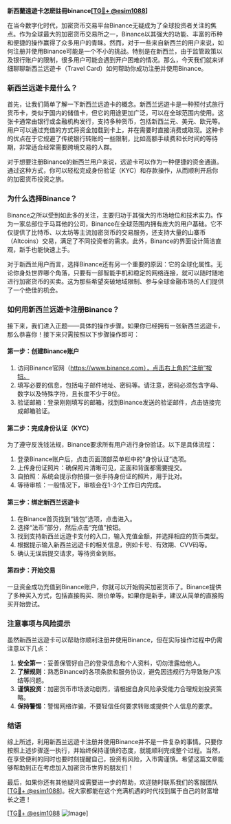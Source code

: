 **新西蘭遠遊卡怎麽註冊binance[[TG💪+ @esim1088](https://t.me/s/esim1088)]**

在当今数字化时代，加密货币交易平台Binance无疑成为了全球投资者关注的焦点。作为全球最大的加密货币交易所之一，Binance以其强大的功能、丰富的币种和便捷的操作赢得了众多用户的青睐。然而，对于一些来自新西兰的用户来说，如何注册并使用Binance可能是一个不小的挑战。特别是在新西兰，由于监管政策以及银行账户的限制，很多用户可能会遇到开户困难的情况。那么，今天我们就来详细聊聊新西兰远遊卡（Travel Card）如何帮助你成功注册并使用Binance。

### 新西兰远遊卡是什么？

首先，让我们简单了解一下新西兰远遊卡的概念。新西兰远遊卡是一种预付式旅行货币卡，类似于国内的储值卡，但它的用途更加广泛，可以在全球范围内使用。这张卡通常由银行或金融机构发行，支持多种货币，包括新西兰元、美元、欧元等。用户可以通过充值的方式将资金加载到卡上，并在需要时直接消费或取现。这种卡的优点在于它规避了传统银行转账的一些限制，比如高额手续费和长时间的等待期，非常适合经常需要跨境交易的人群。

对于想要注册Binance的新西兰用户来说，远遊卡可以作为一种便捷的资金通道。通过这种方式，你可以轻松完成身份验证（KYC）和存款操作，从而顺利开启你的加密货币投资之旅。

### 为什么选择Binance？

Binance之所以受到如此多的关注，主要归功于其强大的市场地位和技术实力。作为一家总部位于马耳他的公司，Binance在全球范围内拥有庞大的用户基础。它不仅提供了比特币、以太坊等主流加密货币的交易服务，还支持大量的山寨币（Altcoins）交易，满足了不同投资者的需求。此外，Binance的界面设计简洁直观，新手也能快速上手。

对于新西兰用户而言，选择Binance还有另一个重要的原因：它的全球化属性。无论你身处世界哪个角落，只要有一部智能手机和稳定的网络连接，就可以随时随地进行加密货币的买卖。这为那些希望突破地域限制、参与全球金融市场的人们提供了一个绝佳的机会。

### 如何用新西兰远遊卡注册Binance？

接下来，我们进入正题——具体的操作步骤。如果你已经拥有一张新西兰远遊卡，那么恭喜你！接下来只需按照以下步骤操作即可：

#### 第一步：创建Binance账户

1. 访问Binance官网（https://www.binance.com），点击右上角的“注册”按钮。
2. 填写必要的信息，包括电子邮件地址、密码等。请注意，密码必须包含字母、数字以及特殊字符，且长度不少于8位。
3. 验证邮箱：登录刚刚填写的邮箱，找到Binance发送的验证邮件，点击链接完成邮箱验证。

#### 第二步：完成身份认证（KYC）

为了遵守反洗钱法规，Binance要求所有用户进行身份验证。以下是具体流程：

1. 登录Binance账户后，点击页面顶部菜单栏中的“身份认证”选项。
2. 上传身份证照片：确保照片清晰可见，正面和背面都需要提交。
3. 自拍照：系统会提示你拍摄一张手持身份证的照片，用于比对。
4. 等待审核：一般情况下，审核会在1-3个工作日内完成。

#### 第三步：绑定新西兰远遊卡

1. 在Binance首页找到“钱包”选项，点击进入。
2. 选择“法币”部分，然后点击“充值”按钮。
3. 找到支持新西兰远遊卡支付的入口，输入充值金额，并选择相应的货币类型。
4. 根据提示输入新西兰远遊卡的相关信息，例如卡号、有效期、CVV码等。
5. 确认无误后提交请求，等待资金到账。

#### 第四步：开始交易

一旦资金成功充值到Binance账户，你就可以开始购买加密货币了。Binance提供了多种买入方式，包括直接购买、限价单等。如果你是新手，建议从简单的直接购买开始尝试。

### 注意事项与风险提示

虽然新西兰远遊卡可以帮助你顺利注册并使用Binance，但在实际操作过程中仍需注意以下几点：

1. **安全第一**：妥善保管好自己的登录信息和个人资料，切勿泄露给他人。
2. **了解规则**：熟悉Binance的各项条款和服务协议，避免因违规行为导致账户冻结等问题。
3. **谨慎投资**：加密货币市场波动剧烈，请根据自身风险承受能力合理规划投资策略。
4. **保持警惕**：警惕网络诈骗，不要轻信任何要求转账或提供个人信息的要求。

### 结语

综上所述，利用新西兰远遊卡注册并使用Binance并不是一件复杂的事情。只要你按照上述步骤逐一执行，并始终保持谨慎的态度，就能顺利完成整个过程。当然，在享受便利的同时也要时刻提醒自己，投资有风险，入市需谨慎。希望这篇文章能够帮助到正在考虑加入加密货币世界的朋友们！

最后，如果你还有其他疑问或需要进一步的帮助，欢迎随时联系我们的客服团队[[TG💪+ @esim1088](https://t.me/s/esim1088)]。祝大家都能在这个充满机遇的时代找到属于自己的财富增长之道！

[[TG💪+ @esim1088](https://t.me/s/esim1088) ![Image](https://i.postimg.cc/4NQfJmqS/Snipaste-2025-05-13-00-14-12.png)]